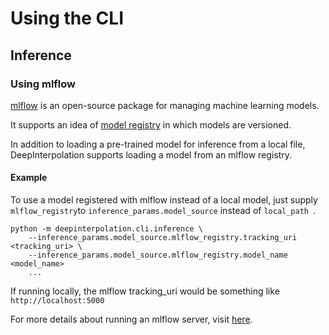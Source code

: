 # Using the CLI

## Inference

### Using mlflow

[mlflow](https://mlflow.org/docs/latest/index.html) is an open-source package for managing machine learning models.

It supports an idea of [model registry](https://mlflow.org/docs/latest/model-registry.html) in which models are versioned. 

In addition to loading a pre-trained model for inference from a local file, DeepInterpolation supports loading a model from an mlflow registry.

#### Example

To use a model registered with mlflow instead of a local model, just supply `mlflow_registry`to `inference_params.model_source` instead of `local_path `.

```
python -m deepinterpolation.cli.inference \
    --inference_params.model_source.mlflow_registry.tracking_uri <tracking_uri> \
    --inference_params.model_source.mlflow_registry.model_name <model_name> 
    ...
```

If running locally, the mlflow tracking_uri would be something like `http://localhost:5000`

For more details about running an mlflow server, visit [here](https://mlflow.org/docs/latest/tracking.html#mlflow-tracking-servers).